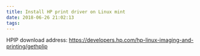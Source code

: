 ```yaml
---
title: Install HP print driver on Linux mint
date: 2018-06-26 21:02:13
tags:
---
```

HPIP download address: https://developers.hp.com/hp-linux-imaging-and-printing/gethplip